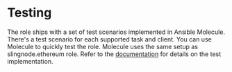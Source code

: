# Testing

The role ships with a set of test scenarios implemented in Ansible Molecule. There's a test scenario for each supported task and client. You can use Molecule to quickly test the role. Molecule uses the same setup  as slingnode.ethereum role. Refer to the [documentation](http://localhost:5000/s/Ib9tX0kORM9rMi1DWQvF/testing) for details on the test implementation.&#x20;
